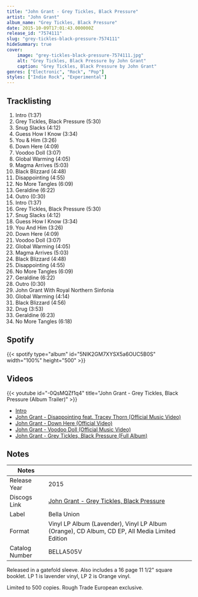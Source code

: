 ```yaml
---
title: "John Grant - Grey Tickles, Black Pressure"
artist: "John Grant"
album_name: "Grey Tickles, Black Pressure"
date: 2015-10-09T17:01:43.000000Z
release_id: "7574111"
slug: "grey-tickles-black-pressure-7574111"
hideSummary: true
cover:
    image: "grey-tickles-black-pressure-7574111.jpg"
    alt: "Grey Tickles, Black Pressure by John Grant"
    caption: "Grey Tickles, Black Pressure by John Grant"
genres: ["Electronic", "Rock", "Pop"]
styles: ["Indie Rock", "Experimental"]
---
```


## Tracklisting
1. Intro (1:37)
2. Grey Tickles, Black Pressure (5:30)
3. Snug Slacks (4:12)
4. Guess How I Know (3:34)
5. You & Him (3:26)
6. Down Here (4:09)
7. Voodoo Doll (3:07)
8. Global Warming (4:05)
9. Magma Arrives (5:03)
10. Black Blizzard (4:48)
11. Disappointing (4:55)
12. No More Tangles (6:09)
13. Geraldine (6:22)
14. Outro (0:30)
15. Intro (1:37)
16. Grey Tickles, Black Pressure (5:30)
17. Snug Slacks (4:12)
18. Guess How I Know (3:34)
19. You And Him (3:26)
20. Down Here (4:09)
21. Voodoo Doll (3:07)
22. Global Warming (4:05)
23. Magma Arrives (5:03)
24. Black Blizzard (4:48)
25. Disappointing (4:55)
26. No More Tangles (6:09)
27. Geraldine (6:22)
28. Outro (0:30)
29. John Grant With Royal Northern Sinfonia
30. Global Warming (4:14)
31. Black Blizzard (4:56)
32. Drug (3:53)
33. Geraldine (6:23)
34. No More Tangles (6:18)


## Spotify
{{< spotify type="album" id="5NIK2GM7XYSX5a6OUC5B0S" width="100%" height="500" >}}



## Videos
{{< youtube id="-0QsMQZf1q4" title="John Grant - Grey Tickles, Black Pressure (Album Trailer)" >}}
- [Intro](https://www.youtube.com/watch?v=SAvuoyxR_eU)
- [John Grant - Disappointing feat. Tracey Thorn (Official Music Video)](https://www.youtube.com/watch?v=U2Ig4sMURdc)
- [John Grant - Down Here (Official Video)](https://www.youtube.com/watch?v=eViyPYJ2okc)
- [John Grant - Voodoo Doll (Official Music Video)](https://www.youtube.com/watch?v=rOIZbYaVWSg)
- [John Grant - Grey Tickles, Black Pressure (Full Album)](https://www.youtube.com/watch?v=5yOYx2qsIUg)

## Notes
| Notes          |             |
| ---------------| ----------- |
| Release Year   | 2015 |
| Discogs Link   | [John Grant - Grey Tickles, Black Pressure](https://www.discogs.com/release/7574111-John-Grant-Grey-Tickles-Black-Pressure) |
| Label          | Bella Union |
| Format         | Vinyl LP Album (Lavender), Vinyl LP Album (Orange), CD Album, CD EP, All Media Limited Edition |
| Catalog Number | BELLA505V |

Released in a gatefold sleeve. Also includes a 16 page 11 1/2" square booklet. LP 1 is lavender vinyl, LP 2 is Orange vinyl.

Limited to 500 copies. Rough Trade European exclusive.
